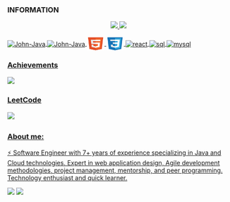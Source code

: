 ### INFORMATION

<div align="center">
  <a href="https://github.com/johnsales">
  <img height="180em" src="https://github-readme-stats.vercel.app/api?username=johnsales&show_icons=true&theme=dracula&include_all_commits=true&count_private=true"/>
  <img height="180em" src="https://github-readme-stats.vercel.app/api/top-langs/?username=johnsales&layout=compact&langs_count=7&theme=dracula"/>
</div>
  
<div><br>
  
  <img align="center" alt="John-Java" height="30" width="40" src="https://cdn.jsdelivr.net/gh/devicons/devicon/icons/java/java-original.svg" />
  <img align="center" alt="John-Java" height="30" width="40" src="https://cdn.jsdelivr.net/gh/devicons/devicon/icons/spring/spring-original.svg" />
  <img align="center" alt="John-HTML" height="30" width="40" src="https://raw.githubusercontent.com/devicons/devicon/master/icons/html5/html5-original.svg">
  <img align="center" alt="John-CSS" height="30" width="40" src="https://raw.githubusercontent.com/devicons/devicon/master/icons/css3/css3-original.svg">
  <img align="center" alt="react" height="30" width="40" src="https://cdn.jsdelivr.net/gh/devicons/devicon@latest/icons/react/react-original.svg" />
  <img align="center" alt="sql" height="30" width="40" src="https://cdn.jsdelivr.net/gh/devicons/devicon@latest/icons/postgresql/postgresql-original.svg" />  
  <img align="center" alt="mysql" height="30" width="40" src="https://cdn.jsdelivr.net/gh/devicons/devicon@latest/icons/mysql/mysql-original.svg" />
  <br>    <h3>Achievements</h3>
  <img src="https://github-profile-trophy.vercel.app/?username=johnsales&theme=algolia">

  <h3>LeetCode</h3>
  
  <img align="center" src="https://leetcard.jacoblin.cool/johnathan-santiago?theme=nord&font=Ubuntu">
 
</div>
  
  ##
  
  ### About me:
  
⚡ Software Engineer with 7+ years of experience specializing in Java and Cloud technologies. 
Expert in web application design, Agile development methodologies, project management, mentorship, and peer programming. Technology enthusiast and quick learner.
  
<div> 
  <a href = "mailto:johnathan-santiago@outlook.com"><img src="https://img.shields.io/badge/-Gmail-%23333?style=for-the-badge&logo=gmail&logoColor=white" target="_blank"></a>
  <a href="https://www.linkedin.com/in/johnathan-santiago" target="_blank"><img src="https://img.shields.io/badge/-LinkedIn-%230077B5?style=for-the-badge&logo=linkedin&logoColor=white" target="_blank"></a> 
 
  
 
</div>
<!--
**johnsales/johnsales** is a ✨ _special_ ✨ repository because its `README.md` (this file) appears on your GitHub profile.

Here are some ideas to get you started:

- 🔭 I’m currently working on ...
- 🌱 I’m currently learning ...
- 👯 I’m looking to collaborate on ...
- 🤔 I’m looking for help with ...
- 💬 Ask me about ...
- 📫 How to reach me: ...
- 😄 Pronouns: ...
- ⚡ Fun fact: ...
-->
